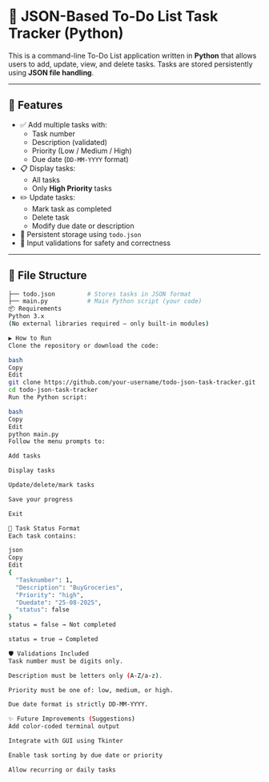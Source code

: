 # 📝 JSON-Based To-Do List Task Tracker (Python)

This is a command-line To-Do List application written in **Python** that allows users to add, update, view, and delete tasks. Tasks are stored persistently using **JSON file handling**.

---

## 🚀 Features

- ✅ Add multiple tasks with:
  - Task number
  - Description (validated)
  - Priority (Low / Medium / High)
  - Due date (`DD-MM-YYYY` format)
- 📋 Display tasks:
  - All tasks
  - Only **High Priority** tasks
- ✏️ Update tasks:
  - Mark task as completed
  - Delete task
  - Modify due date or description
- 💾 Persistent storage using `todo.json`
- 🔐 Input validations for safety and correctness

---

## 📂 File Structure

```bash
├── todo.json         # Stores tasks in JSON format
├── main.py           # Main Python script (your code)
📦 Requirements
Python 3.x
(No external libraries required — only built-in modules)

▶️ How to Run
Clone the repository or download the code:

bash
Copy
Edit
git clone https://github.com/your-username/todo-json-task-tracker.git
cd todo-json-task-tracker
Run the Python script:

bash
Copy
Edit
python main.py
Follow the menu prompts to:

Add tasks

Display tasks

Update/delete/mark tasks

Save your progress

Exit

📌 Task Status Format
Each task contains:

json
Copy
Edit
{
  "Tasknumber": 1,
  "Description": "BuyGroceries",
  "Priority": "high",
  "Duedate": "25-08-2025",
  "status": false
}
status = false → Not completed

status = true → Completed

🛡️ Validations Included
Task number must be digits only.

Description must be letters only (A-Z/a-z).

Priority must be one of: low, medium, or high.

Due date format is strictly DD-MM-YYYY.

✨ Future Improvements (Suggestions)
Add color-coded terminal output

Integrate with GUI using Tkinter

Enable task sorting by due date or priority

Allow recurring or daily tasks


